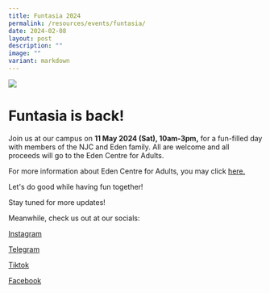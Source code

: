 ```yaml
---
title: Funtasia 2024
permalink: /resources/events/funtasia/
date: 2024-02-08
layout: post
description: ""
image: ""
variant: markdown
---
```

![](/images/Funtasia2024.jpg)

# Funtasia is back!

Join us at our campus on <b>11 May 2024 (Sat), 10am-3pm,</b> for a fun-filled day with members of the NJC and Eden family. All are welcome and all proceeds will go to the Eden Centre for Adults.

For more information about Eden Centre for Adults, you may click&nbsp;[here.](https://www.autismlinks.org.sg/)

Let's do good while having fun together!

Stay tuned for more updates!

Meanwhile, check us out at our socials:

[Instagram](https://www.instagram.com/njc.funtasia/)

[Telegram](https://web.telegram.org/k/#@njcfuntasia)

[Tiktok](https://www.tiktok.com/@nationaljc)

[Facebook](https://www.facebook.com/nationaljc/)